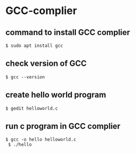 # GCC-complier

## command to install GCC complier 
<code>$ sudo apt install gcc</code>
## check version of GCC
<code>$ gcc --version</code>
## create hello world program
<code>$ gedit helloworld.c</code>
## run c program in GCC complier
<code>$ gcc -o hello helloworld.c </code>
<br>
<code> $ ./hello </code>


